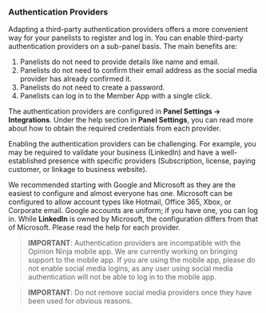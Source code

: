 ### Authentication Providers
Adapting a third-party authentication providers offers a more convenient way for your panelists to register and log in. You can enable third-party authentication providers on a sub-panel basis. The main benefits are:

1) Panelists do not need to provide details like name and email.
2) Panelists do not need to confirm their email address as the social media provider has already confirmed it.
3) Panelists do not need to create a password.
4) Panelists can log in to the Member App with a single click.

The authentication providers are configured in **Panel Settings -> Integrations**. Under the help section in **Panel Settings**, you can read more about how to obtain the required credentials from each provider. 

Enabling the authentication providers can be challenging. For example, you may be required to validate your business (LinkedIn) and have a well-established presence with specific providers (Subscription, license, paying customer, or linkage to business website). 

We recommended starting with Google and Microsoft as they are the easiest to configure and almost everyone has one. Microsoft can be configured to allow account types like Hotmail, Office 365, Xbox, or Corporate email. Google accounts are uniform; if you have one, you can log in. While **LinkedIn** is owned by Microsoft, the configuration differs from that of Microsoft. Please read the help for each provider.

> **IMPORTANT**: Authentication providers are incompatible with the Opinion Ninja mobile app. We are currently working on bringing support to the mobile app. If you are using the mobile app, please do not enable social media logins, as any user using social media authentication will not be able to log in to the mobile app.

> **IMPORTANT**: Do not remove social media providers once they have been used for obvious reasons.
